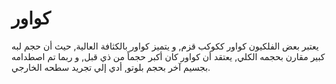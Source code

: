 # كواور

يعتبر بعض الفلكيون كواور ككوكب قزم, و يتميز كواور بالكثافة العالية, حيث أن حجم
لبه كبير مقارن بحجمه الكلي, يعتقد أن كواور كان أكبر حجماً من ذي قبل, و ربما تم
اصطدامه بجسيم آخر بحجم بلوتو, أدي إلي تجريد سطحه الخارجي.
